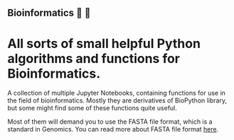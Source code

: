 ## Bioinformatics :microscope: :dna:
# All sorts of small helpful Python algorithms and functions for Bioinformatics.

A collection of multiple Jupyter Notebooks, containing functions for use in the field of bioinformatics. Mostly they are derivatives of BioPython library, but some might find some of these functions quite useful.

Most of them will demand you to use the FASTA file format, which is a standard in Genomics. You can read more about FASTA file format [here](https://en.wikipedia.org/wiki/FASTA_format).
